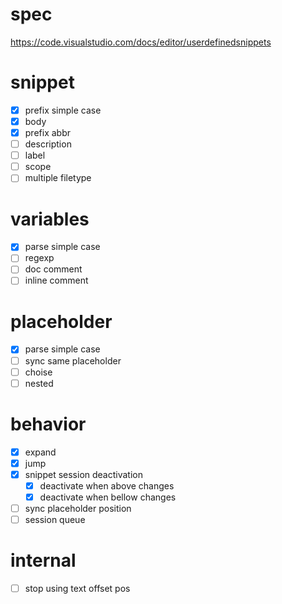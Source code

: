 # spec
https://code.visualstudio.com/docs/editor/userdefinedsnippets

# snippet
- [x] prefix simple case
- [x] body
- [x] prefix abbr
- [ ] description
- [ ] label
- [ ] scope
- [ ] multiple filetype

# variables
- [x] parse simple case
- [ ] regexp
- [ ] doc comment
- [ ] inline comment

# placeholder
- [x] parse simple case
- [ ] sync same placeholder
- [ ] choise
- [ ] nested

# behavior
- [x] expand
- [x] jump
- [x] snippet session deactivation
    - [x] deactivate when above changes
    - [x] deactivate when bellow changes
- [ ] sync placeholder position
- [ ] session queue

# internal
- [ ] stop using text offset pos

